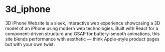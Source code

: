 # 3d_iphone
3D iPhone Website is a sleek, interactive web experience showcasing a 3D model of an iPhone using modern web technologies. Built with React for a component-driven structure and GSAP for buttery-smooth animations, this site blends performance with aesthetic — think Apple-style product pages but with your own twist.
